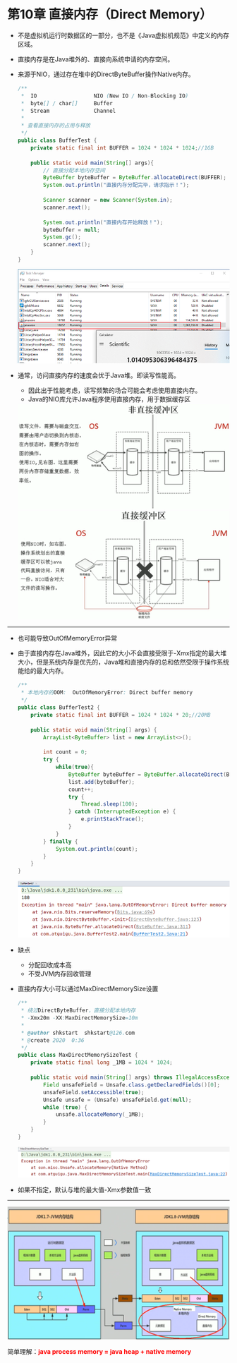 # 第10章 直接内存（Direct Memory）

* 不是虚拟机运行时数据区的一部分，也不是《Java虚拟机规范》中定义的内存区域。

* 直接内存是在Java堆外的、直接向系统申请的内存空间。

* 来源于NIO，通过存在堆中的DirectByteBuffer操作Native内存。

  ```java
  /**
   *  IO                  NIO (New IO / Non-Blocking IO)
   *  byte[] / char[]     Buffer
   *  Stream              Channel
   *
   * 查看直接内存的占用与释放
   */
  public class BufferTest {
      private static final int BUFFER = 1024 * 1024 * 1024;//1GB
  
      public static void main(String[] args){
          // 直接分配本地内存空间
          ByteBuffer byteBuffer = ByteBuffer.allocateDirect(BUFFER);
          System.out.println("直接内存分配完毕，请求指示！");
  
          Scanner scanner = new Scanner(System.in);
          scanner.next();
  
          System.out.println("直接内存开始释放！");
          byteBuffer = null;
          System.gc();
          scanner.next();
      }
  }
  ```

  <img src="images/221.png" alt="img" style="zoom:100%;" />

* 通常，访问直接内存的速度会优于Java堆。即读写性能高。

  * 因此出于性能考虑，读写频繁的场合可能会考虑使用直接内存。
  * Java的NIO库允许Java程序使用直接内存，用于数据缓存区

  <img src="images/222.png" alt="img" style="zoom:70%;" />

  <img src="images/223.png" alt="img" style="zoom:70%;" />

---

* 也可能导致OutOfMemoryError异常

* 由于直接内存在Java堆外，因此它的大小不会直接受限于-Xmx指定的最大堆大小，但是系统内存是优先的，Java堆和直接内存的总和依然受限于操作系统能给的最大内存。

  ```java
  /**
   * 本地内存的OOM:  OutOfMemoryError: Direct buffer memory
   */
  public class BufferTest2 {
      private static final int BUFFER = 1024 * 1024 * 20;//20MB
  
      public static void main(String[] args) {
          ArrayList<ByteBuffer> list = new ArrayList<>();
  
          int count = 0;
          try {
              while(true){
                  ByteBuffer byteBuffer = ByteBuffer.allocateDirect(BUFFER);
                  list.add(byteBuffer);
                  count++;
                  try {
                      Thread.sleep(100);
                  } catch (InterruptedException e) {
                      e.printStackTrace();
                  }
              }
          } finally {
              System.out.println(count);
          }
      }
  }
  ```

  <img src="images/224.png" alt="img" style="zoom:90%;" />

* 缺点

  * 分配回收成本高
  * 不受JVM内存回收管理

* 直接内存大小可以通过MaxDirectMemorySize设置

  ```java
  /**
   * 绕过DirectByteBuffer，直接分配本地内存
   * -Xmx20m -XX:MaxDirectMemorySize=10m
   *
   * @author shkstart  shkstart@126.com
   * @create 2020  0:36
   */
  public class MaxDirectMemorySizeTest {
      private static final long _1MB = 1024 * 1024;
  
      public static void main(String[] args) throws IllegalAccessException {
          Field unsafeField = Unsafe.class.getDeclaredFields()[0];
          unsafeField.setAccessible(true);
          Unsafe unsafe = (Unsafe) unsafeField.get(null);
          while (true) {
              unsafe.allocateMemory(_1MB);
          }
      }
  }
  ```

  <img src="images/225.png" alt="img" style="zoom:90%;" />

* 如果不指定，默认与堆的最大值-Xmx参数值一致

---

<img src="images/226.png" alt="img" style="zoom:90%;" />

简单理解：<font color=red>**java process memory = java heap + native memory**</font>